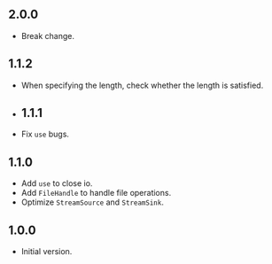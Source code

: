 ## 2.0.0

- Break change.

## 1.1.2

- When specifying the length, check whether the length is satisfied.

- ## 1.1.1

- Fix `use` bugs.

## 1.1.0

- Add `use` to close io.
- Add `FileHandle` to handle file operations.
- Optimize `StreamSource` and `StreamSink`.

## 1.0.0

- Initial version.
